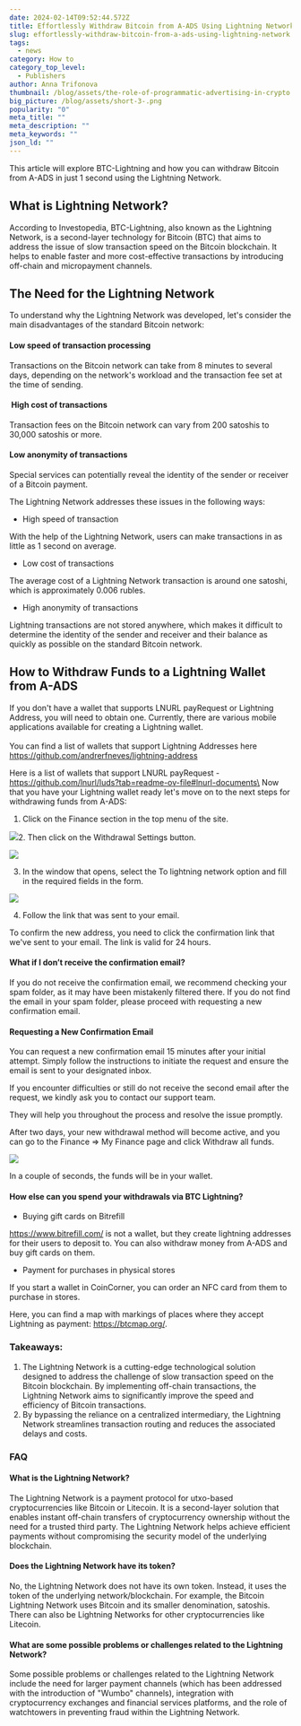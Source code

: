 ```yaml
---
date: 2024-02-14T09:52:44.572Z
title: Effortlessly Withdraw Bitcoin from A-ADS Using Lightning Network
slug: effortlessly-withdraw-bitcoin-from-a-ads-using-lightning-network
tags:
  - news
category: How to
category_top_level:
  - Publishers
author: Anna Trifonova
thumbnail: /blog/assets/the-role-of-programmatic-advertising-in-crypto.png
big_picture: /blog/assets/short-3-.png
popularity: "0"
meta_title: ""
meta_description: ""
meta_keywords: ""
json_ld: ""
---
```

This article will explore BTC-Lightning and how you can withdraw Bitcoin from A-ADS in just 1 second using the Lightning Network.

## What is Lightning Network?

According to Investopedia, BTC-Lightning, also known as the Lightning Network, is a second-layer technology for Bitcoin (BTC) that aims to address the issue of slow transaction speed on the Bitcoin blockchain. It helps to enable faster and more cost-effective transactions by introducing off-chain and micropayment channels.

## The Need for the Lightning Network

To understand why the Lightning Network was developed, let's consider the main disadvantages of the standard Bitcoin network:

#### Low speed of transaction processing

Transactions on the Bitcoin network can take from 8 minutes to several days, depending on the network's workload and the transaction fee set at the time of sending.

####  High cost of transactions

Transaction fees on the Bitcoin network can vary from 200 satoshis to 30,000 satoshis or more. 

#### Low anonymity of transactions

Special services can potentially reveal the identity of the sender or receiver of a Bitcoin payment.

The Lightning Network addresses these issues in the following ways:

* High speed of transaction 

With the help of the Lightning Network, users can make transactions in as little as 1 second on average.

* Low cost of transactions 

The average cost of a Lightning Network transaction is around one satoshi, which is approximately 0.006 rubles.

* High anonymity of transactions 

Lightning transactions are not stored anywhere, which makes it difficult to determine the identity of the sender and receiver and their balance as quickly as possible on the standard Bitcoin network.

## How to Withdraw Funds to a Lightning Wallet from A-ADS

If you don't have a wallet that supports LNURL payRequest or Lightning Address, you will need to obtain one. Currently, there are various mobile applications available for creating a Lightning wallet.\
\
You can find a list of wallets that support Lightning Addresses here https://github.com/andrerfneves/lightning-address

Here is a list of wallets that support LNURL payRequest - https://github.com/lnurl/luds?tab=readme-ov-file#lnurl-documents\
Now that you have your Lightning wallet ready let's move on to the next steps for withdrawing funds from A-ADS:

1. Click on the Finance section in the top menu of the site. 

![](https://lh7-us.googleusercontent.com/oPns0Oce8lb_Ap8V_DIhdsZjFViau7vq6X_xlKGeujFGv2PImiKsxwcQb3vE7I41HY9g-xYcr2a2kzbaImX4ZQ94k_67MgvGWw-0tXXCECVJmOIzDKNaptlyWfdiyvxwRMnk7Y-CqDGbAy1CEpu1Ov8)2. Then click on the Withdrawal Settings button.

![](https://lh7-us.googleusercontent.com/XwVc1H-fGvkP8l6n18f32DwwcL4FvtLmapakGaDbj8cm1QJZAQmfQvSPnTGZN3j0_f03nVpgvY5FQXoRPAvGRVXQNWV1ywwzNZZyojQ18xbvlVzJnPD_kvLy8iw0ri_o8ZBuJYgdymTNXgrR_dxgxJk)

3. In the window that opens, select the To lightning network option and fill in the required fields in the form.

![](https://lh7-us.googleusercontent.com/QYiej_mlP8XNNKLAVRHzR9jWv67ojrjeX5dgr2fVMobj20nh0PX8wqEsoANbdauxKOXj3syM3c1PEpcKeql83eqsbr76D0otmE0SFLadVCtBGLPdgJ62RrD1gy7ONn8z8IGYV1SX8kJa883rG5r0VYw)

4. Follow the link that was sent to your email.

To confirm the new address, you need to click the confirmation link that we've sent to your email. The link is valid for 24 hours. 

#### What if I don’t receive the confirmation email? 

If you do not receive the confirmation email, we recommend checking your spam folder, as it may have been mistakenly filtered there. If you do not find the email in your spam folder, please proceed with requesting a new confirmation email.

#### Requesting a New Confirmation Email

You can request a new confirmation email 15 minutes after your initial attempt. Simply follow the instructions to initiate the request and ensure the email is sent to your designated inbox.

If you encounter difficulties or still do not receive the second email after the request, we kindly ask you to contact our support team.

They will help you throughout the process and resolve the issue promptly.

After two days, your new withdrawal method will become active, and you can go to the Finance => My Finance page and click Withdraw all funds.

![](https://lh7-us.googleusercontent.com/l-1heaDy4R3dVbKGIJJQMglGFox0J4znHu6Ep9l8I-IGMOhiW-bDtHMEAdqKqgR4Li7YFd8Tk6G--nUKeu7aUvK5akT_6GdS0AsteWCvlb7Lm1Kq2eK6leTtJdJpmU-hNqlY7gE4eoGC2mWwE7lGO4Q)

In a couple of seconds, the funds will be in your wallet.

#### How else can you spend your withdrawals via BTC Lightning?

* Buying gift cards on Bitrefill

https://www.bitrefill.com/ is not a wallet, but they create lightning addresses for their users to deposit to. You can also withdraw money from A-ADS and buy gift cards on them. 

* Payment for purchases in physical stores 

If you start a wallet in CoinCorner, you can order an NFC card from them to purchase in stores. 

Here, you can find a map with markings of places where they accept Lightning as payment: <https://btcmap.org/>.

### Takeaways: 

1. The Lightning Network is a cutting-edge technological solution designed to address the challenge of slow transaction speed on the Bitcoin blockchain. By implementing off-chain transactions, the Lightning Network aims to significantly improve the speed and efficiency of Bitcoin transactions.
2. By bypassing the reliance on a centralized intermediary, the Lightning Network streamlines transaction routing and reduces the associated delays and costs. 

### FAQ

#### What is the Lightning Network?

The Lightning Network is a payment protocol for utxo-based cryptocurrencies like Bitcoin or Litecoin. It is a second-layer solution that enables instant off-chain transfers of cryptocurrency ownership without the need for a trusted third party. The Lightning Network helps achieve efficient payments without compromising the security model of the underlying blockchain.

#### Does the Lightning Network have its token?

No, the Lightning Network does not have its own token. Instead, it uses the token of the underlying network/blockchain. For example, the Bitcoin Lightning Network uses Bitcoin and its smaller denomination, satoshis. There can also be Lightning Networks for other cryptocurrencies like Litecoin.

#### What are some possible problems or challenges related to the Lightning Network?

Some possible problems or challenges related to the Lightning Network include the need for larger payment channels (which has been addressed with the introduction of "Wumbo" channels), integration with cryptocurrency exchanges and financial services platforms, and the role of watchtowers in preventing fraud within the Lightning Network.